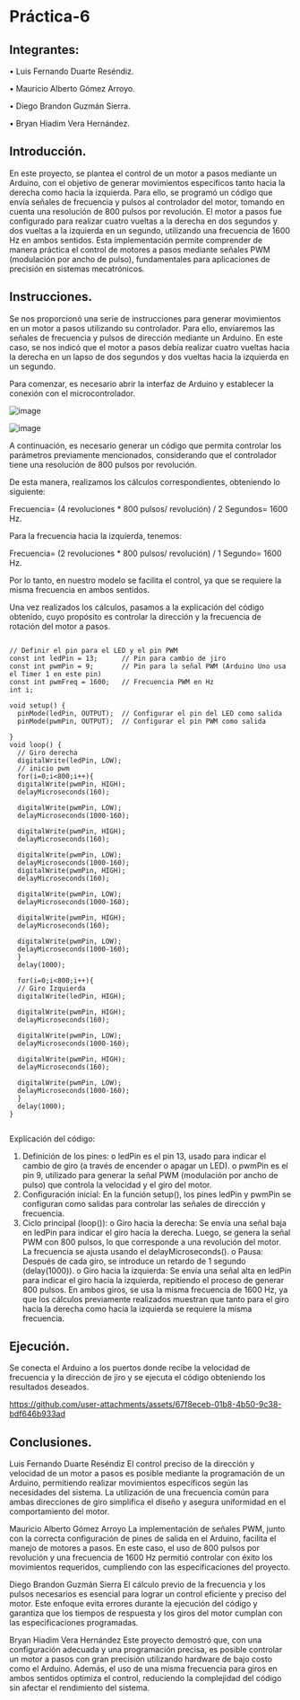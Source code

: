 # Práctica-6

## Integrantes:
•	Luis Fernando Duarte Reséndiz.

•	Mauricio Alberto Gómez Arroyo.

•	Diego Brandon Guzmán Sierra.

•	Bryan Hiadim Vera Hernández.



## Introducción.
En este proyecto, se plantea el control de un motor a pasos mediante un Arduino, con el objetivo de generar movimientos específicos tanto hacia la derecha como hacia la izquierda. Para ello, se programó un código que envía señales de frecuencia y pulsos al controlador del motor, tomando en cuenta una resolución de 800 pulsos por revolución. El motor a pasos fue configurado para realizar cuatro vueltas a la derecha en dos segundos y dos vueltas a la izquierda en un segundo, utilizando una frecuencia de 1600 Hz en ambos sentidos. Esta implementación permite comprender de manera práctica el control de motores a pasos mediante señales PWM (modulación por ancho de pulso), fundamentales para aplicaciones de precisión en sistemas mecatrónicos.

## Instrucciones.
Se nos proporcionó una serie de instrucciones para generar movimientos en un motor a pasos utilizando su controlador. Para ello, enviaremos las señales de frecuencia y pulsos de dirección mediante un Arduino. En este caso, se nos indicó que el motor a pasos debía realizar cuatro vueltas hacia la derecha en un lapso de dos segundos y dos vueltas hacia la izquierda en un segundo.

Para comenzar, es necesario abrir la interfaz de Arduino y establecer la conexión con el microcontrolador.

![image](https://github.com/user-attachments/assets/bc657a0a-327d-4137-8024-b594074a2efa)

![image](https://github.com/user-attachments/assets/f5208f6a-3aad-40f7-9895-3d89cc6b8fd1)

A continuación, es necesario generar un código que permita controlar los parámetros previamente mencionados, considerando que el controlador tiene una resolución de 800 pulsos por revolución.

De esta manera, realizamos los cálculos correspondientes, obteniendo lo siguiente:

Frecuencia= (4 revoluciones * 800 pulsos/ revolución) / 2 Segundos= 1600 Hz.

Para la frecuencia hacia la izquierda, tenemos:

Frecuencia= (2 revoluciones * 800 pulsos/ revolución) / 1 Segundo= 1600 Hz.

Por lo tanto, en nuestro modelo se facilita el control, ya que se requiere la misma frecuencia en ambos sentidos.

Una vez realizados los cálculos, pasamos a la explicación del código obtenido, cuyo propósito es controlar la dirección y la frecuencia de rotación del motor a pasos.

```plaintext

// Definir el pin para el LED y el pin PWM
const int ledPin = 13;      // Pin para cambio de jiro
const int pwmPin = 9;       // Pin para la señal PWM (Arduino Uno usa el Timer 1 en este pin)
const int pwmFreq = 1600;   // Frecuencia PWM en Hz
int i;

void setup() {
  pinMode(ledPin, OUTPUT);  // Configurar el pin del LED como salida
  pinMode(pwmPin, OUTPUT);  // Configurar el pin PWM como salida

}
void loop() {
  // Giro derecha
  digitalWrite(ledPin, LOW);
  // inicio pwm
  for(i=0;i<800;i++){
  digitalWrite(pwmPin, HIGH);
  delayMicroseconds(160);

  digitalWrite(pwmPin, LOW);
  delayMicroseconds(1000-160);

  digitalWrite(pwmPin, HIGH);
  delayMicroseconds(160);

  digitalWrite(pwmPin, LOW);
  delayMicroseconds(1000-160);
  digitalWrite(pwmPin, HIGH);
  delayMicroseconds(160);

  digitalWrite(pwmPin, LOW);
  delayMicroseconds(1000-160);

  digitalWrite(pwmPin, HIGH);
  delayMicroseconds(160);

  digitalWrite(pwmPin, LOW);
  delayMicroseconds(1000-160);
  }
  delay(1000);

  for(i=0;i<800;i++){
  // Giro Izquierda
  digitalWrite(ledPin, HIGH);

  digitalWrite(pwmPin, HIGH);
  delayMicroseconds(160);

  digitalWrite(pwmPin, LOW);
  delayMicroseconds(1000-160);
  
  digitalWrite(pwmPin, HIGH);
  delayMicroseconds(160);

  digitalWrite(pwmPin, LOW);
  delayMicroseconds(1000-160);
  }
  delay(1000);
}


```
Explicación del código:
1.	Definición de los pines:
o	ledPin es el pin 13, usado para indicar el cambio de giro (a través de encender o apagar un LED).
o	pwmPin es el pin 9, utilizado para generar la señal PWM (modulación por ancho de pulso) que controla la velocidad y el giro del motor.
2.	Configuración inicial: En la función setup(), los pines ledPin y pwmPin se configuran como salidas para controlar las señales de dirección y frecuencia.
3.	Ciclo principal (loop()):
o	Giro hacia la derecha: Se envía una señal baja en ledPin para indicar el giro hacia la derecha. Luego, se genera la señal PWM con 800 pulsos, lo que corresponde a una revolución del motor. La frecuencia se ajusta usando el delayMicroseconds().
o	Pausa: Después de cada giro, se introduce un retardo de 1 segundo (delay(1000)).
o	Giro hacia la izquierda: Se envía una señal alta en ledPin para indicar el giro hacia la izquierda, repitiendo el proceso de generar 800 pulsos.
En ambos giros, se usa la misma frecuencia de 1600 Hz, ya que los cálculos previamente realizados muestran que tanto para el giro hacia la derecha como hacia la izquierda se requiere la misma frecuencia.

## Ejecución.
Se conecta el Arduino a los puertos donde recibe la velocidad de frecuencia y la dirección de jiro y se ejecuta el código obteniendo los resultados deseados.



https://github.com/user-attachments/assets/67f8eceb-01b8-4b50-9c38-bdf646b933ad


## Conclusiones.

Luis Fernando Duarte Reséndiz
El control preciso de la dirección y velocidad de un motor a pasos es posible mediante la programación de un Arduino, permitiendo realizar movimientos específicos según las necesidades del sistema. La utilización de una frecuencia común para ambas direcciones de giro simplifica el diseño y asegura uniformidad en el comportamiento del motor.

Mauricio Alberto Gómez Arroyo
La implementación de señales PWM, junto con la correcta configuración de pines de salida en el Arduino, facilita el manejo de motores a pasos. En este caso, el uso de 800 pulsos por revolución y una frecuencia de 1600 Hz permitió controlar con éxito los movimientos requeridos, cumpliendo con las especificaciones del proyecto.

Diego Brandon Guzmán Sierra
El cálculo previo de la frecuencia y los pulsos necesarios es esencial para lograr un control eficiente y preciso del motor. Este enfoque evita errores durante la ejecución del código y garantiza que los tiempos de respuesta y los giros del motor cumplan con las especificaciones programadas.

Bryan Hiadim Vera Hernández
Este proyecto demostró que, con una configuración adecuada y una programación precisa, es posible controlar un motor a pasos con gran precisión utilizando hardware de bajo costo como el Arduino. Además, el uso de una misma frecuencia para giros en ambos sentidos optimiza el control, reduciendo la complejidad del código sin afectar el rendimiento del sistema.

